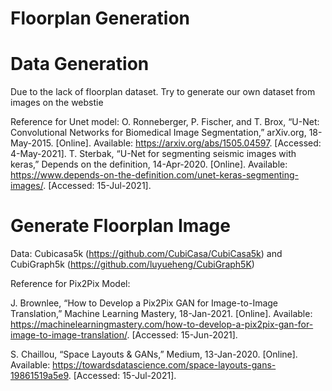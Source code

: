 # Floorplan Generation


# Data Generation
Due to the lack of floorplan dataset. Try to generate our own dataset from images on the webstie

Reference for Unet model:
O. Ronneberger, P. Fischer, and T. Brox, “U-Net: Convolutional Networks for Biomedical Image Segmentation,” arXiv.org, 18-May-2015. [Online]. Available: https://arxiv.org/abs/1505.04597. [Accessed: 4-May-2021]. 
T. Sterbak, “U-Net for segmenting seismic images with keras,” Depends on the definition, 14-Apr-2020. [Online]. Available: https://www.depends-on-the-definition.com/unet-keras-segmenting-images/. [Accessed: 15-Jul-2021]. 

# Generate Floorplan Image
Data: Cubicasa5k (https://github.com/CubiCasa/CubiCasa5k) and CubiGraph5k (https://github.com/luyueheng/CubiGraph5K)

Reference for Pix2Pix Model:

J. Brownlee, “How to Develop a Pix2Pix GAN for Image-to-Image Translation,” Machine Learning Mastery, 18-Jan-2021. [Online]. Available: https://machinelearningmastery.com/how-to-develop-a-pix2pix-gan-for-image-to-image-translation/. [Accessed: 15-Jun-2021]. 

S. Chaillou, “Space Layouts &amp; GANs,” Medium, 13-Jan-2020. [Online]. Available: https://towardsdatascience.com/space-layouts-gans-19861519a5e9. [Accessed: 15-Jul-2021]. 
